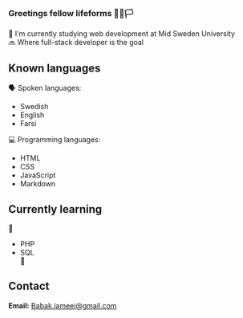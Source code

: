 ### Greetings fellow lifeforms 🖖🤖🏳

🏫 I'm currently studying web development at Mid Sweden University  
🔜 Where full-stack developer is the goal

## Known languages  
🗣 Spoken languages:
  * Swedish
  * English
  * Farsi

💻 Programming languages:
  * HTML
  * CSS
  * JavaScript
  * Markdown

## Currently learning  
  🦋
* PHP
* SQL  
  🦎


## Contact
**Email:** Babak.jameei@gmail.com
